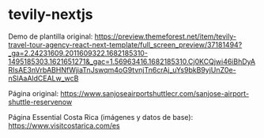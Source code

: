 # tevily-nextjs

Demo de plantilla original: https://preview.themeforest.net/item/tevily-travel-tour-agency-react-next-template/full_screen_preview/37181494?_ga=2.24231609.2011609322.1682185310-1495185303.1621651271&_gac=1.56963416.1682185310.Cj0KCQjwi46iBhDyARIsAE3nVrbABHNfWjiaTnJswqm4oG9tvnjTn6crAj_uYs9bkB9yjUnZ0e-nSlAaAldCEALw_wcB

Página original: https://www.sanjoseairportshuttlecr.com/sanjose-airport-shuttle-reservenow

Página Essential Costa Rica (imágenes y datos de base): https://www.visitcostarica.com/es
